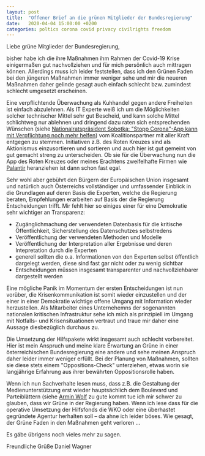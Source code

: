 ```yaml
---
layout: post
title:  "Offener Brief an die grünen Mitglieder der Bundesregierung"
date:   2020-04-04 15:00:00 +0200
categories: poltics corona covid privacy civilrights freedom
---
```

Liebe grüne Mitglieder der Bundesregierung,

bisher habe ich die ihre Maßnahmen ihm Rahmen der Covid-19 Krise einigermaßen gut nachvollziehen und für mich persönlich auch mittragen können. Allerdings muss ich leider feststellen, dass ich den Grünen Faden bei den jüngeren Maßnahmen immer weniger sehe und mir die neueren Maßnahmen daher gelinde gesagt auch einfach schlecht bzw. zumindest schlecht umgesetzt erscheinen.

Eine verpflichtende Überwachung als Kuhhandel gegen andere Freiheiten ist einfach abzulehnen. Als IT Experte weiß ich um die Möglichkeiten solcher technischer Mittel sehr gut Bescheid, und kann solche Mittel schlichtweg nur ablehnen und dringend dazu raten sich entsprechenden Wünschen (siehe [Nationalratspräsident Sobotka: "Stopp Corona"-App kann mit Verpflichtung noch mehr helfen][derstandard-sobotka]) vom Koalitionspartner mit aller Kraft entgegen zu stemmen. Initiativen z.B. des Roten Kreuzes sind als Aktionismus einzusortieren und sortieren und auch hier ist gut gemeint von gut gemacht streng zu unterscheiden. Ob sie für die Überwachung nun die App des Roten Kreuzes oder meines Erachtens zweifelhafte Firmen wie [Palantir][derstandard-palantir] heranziehen ist dann schon fast egal.

Sehr wohl aber gebührt den Bürgern der Europäischen Union insgesamt und natürlich auch Österreichs vollständiger und umfassender Einblick in die Grundlagen auf deren Basis die Experten, welche die Regierung beraten, Empfehlungen erarbeiten auf Basis der die Regierung Entscheidungen trifft. Mir fehlt hier so einiges einer für eine Demokratie sehr wichtiger an Transparenz:

- Zugänglichmachung der verwendeten Datenbasis für die kritische Öffentlichkeit, Sicherstellung des Datenschutzes selbstredens
- Veröffentlichung der verwendeten Methoden und Modelle
- Veröffentlichung der Interpretation aller Ergebnisse und deren Intepretation durch die Experten
- generell sollten die o.a. Informationen von den Experten selbst öffentlich dargelegt werden, diese sind fast gar nicht oder zu wenig sichtbar
- Entscheidungen müssen insgesamt transparenter und nachvollziehbarer dargestellt werden

Eine mögliche Panik im Momentum der ersten Entscheidungen ist nun vorüber, die Krisenkommunikation ist somit wieder einzustellen und der einer in einer Demokratie wichtige offene Umgang mit Information wieder herzustellen. Als Mitarbeiter eines Unternehemns der sogenannten nationalen kritischen Infrastruktur sehe ich mich als prinzipiell im Umgang mit Notfalls- und Krisensituationen vertraut und traue mir daher eine Aussage diesbezüglich durchaus zu.

Die Umsetzung der Hilfspakete wirkt insgesamt auch schlecht vorbereitet. Hier ist mein Anspruch und meine klare Erwartung an Grüne in einer österreichischen Bundesregierung eine andere und sehe meinen Anspruch daher leider immer weniger erfüllt. Bei der Planung von Maßnahmen, sollten sie diese stets einem "Oppositions-Check" unterziehen, etwas worin sie langjährige Erfahrung aus ihrer bewährten Oppositionsrolle haben.

Wenn ich nun Sachverhalte lesen muss, dass z.B. die Gestaltung der Medienunterstützung erst wieder hauptsächlich dem Boulevard und Parteiblättern (siehe [Armin Wolf][arminwolf-pressefoerderung] zu gute kommt tue ich mir schwer zu glauben, dass wir Grüne in der Regierung haben. Wenn ich lese dass für die operative Umsetzung der Hilfsfonds die WKO oder eine überhastet gegründete Agentur herhalten soll – da ahne ich leider böses. Wie gesagt, der Grüne Faden in den Maßnahmen geht verloren …

Es gäbe übrigens noch vieles mehr zu sagen.

Freundliche Grüße
Daniel Wagner

[derstandard-sobotka]: https://www.derstandard.at/story/2000116520911/nationalratspraesidentsobotka-stopp-corona-app-soll-verpflichtend-sein
[derstandard-palantir]: https://www.derstandard.at/story/2000116422285/sozialministerium-prueft-dienste-von-us-firma-palantir
[arminwolf-pressefoerderung]: https://twitter.com/ArminWolf/status/1246218950779830275?s=20
